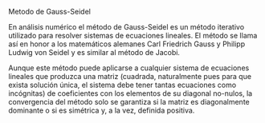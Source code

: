 Metodo de Gauss-Seidel

En análisis numérico el método de Gauss-Seidel es un método iterativo utilizado para resolver sistemas de ecuaciones lineales. El método se llama así en honor a los matemáticos alemanes Carl Friedrich Gauss y Philipp Ludwig von Seidel y es similar al método de Jacobi.

Aunque este método puede aplicarse a cualquier sistema de ecuaciones lineales que produzca una matriz (cuadrada, naturalmente pues para que exista solución única, el sistema debe tener tantas ecuaciones como incógnitas) de coeficientes con los elementos de su diagonal no-nulos, la convergencia del método solo se garantiza si la matriz es diagonalmente dominante o si es simétrica y, a la vez, definida positiva.
